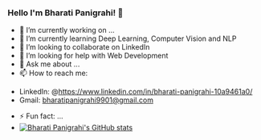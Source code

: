 ### Hello I'm Bharati Panigrahi! 👋

- 🔭 I’m currently working on ...
- 🌱 I’m currently learning Deep Learning, Computer Vision and NLP
- 👯 I’m looking to collaborate on LinkedIn
- 🤔 I’m looking for help with Web Development
- 💬 Ask me about ...
- 📫 How to reach me: 
* LinkedIn: @https://www.linkedin.com/in/bharati-panigrahi-10a9461a0/
* Gmail: bharatipanigrahi9901@gmail.com
- ⚡ Fun fact: ...
- [![Bharati Panigrahi's GitHub stats](https://github-readme-stats.vercel.app/api?username=Bharati2301)](https://github.com/Bharati2301/github-readme-stats)
